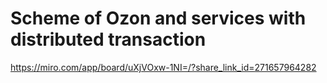 # Scheme of Ozon and services with distributed transaction

https://miro.com/app/board/uXjVOxw-1NI=/?share_link_id=271657964282